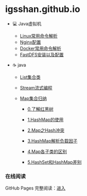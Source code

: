# igsshan.github.io



- :computer: Java虚拟机

  - [Linux常用命令解析](https://github.com/igsshan/igsshan.github.io/blob/main/docs/notes/system/1.linux.md)
  - [Nginx配置](https://github.com/igsshan/igsshan.github.io/blob/main/docs/notes/system/2.nginx.md)
  - [Docker常用命令解析](https://github.com/igsshan/igsshan.github.io/blob/main/docs/notes/system/3.docker.md)
  - [FastDFS安装以及配置](https://github.com/igsshan/igsshan.github.io/blob/main/docs/notes/system/4.fastdfs.md)

- :coffee:  java

  - [List集合类](https://github.com/igsshan/igsshan.github.io/blob/main/docs/notes/collection/1.list-collection.md)

  - [Stream流式编程](https://github.com/igsshan/igsshan.github.io/blob/main/docs/notes/collection/2.java-stream.md)

  - [Map集合归纳](https://github.com/igsshan/igsshan.github.io/blob/main/docs/notes/collection/3.map.md)

    - [0.了解红黑树](https://github.com/igsshan/igsshan.github.io/blob/main/docs/notes/collection/红黑树.md)

    - [1.HashMap的使用](https://github.com/igsshan/igsshan.github.io/blob/main/docs/notes/collection/4.hashmap.md)

    - [2.Map之Hash冲突](https://github.com/igsshan/igsshan.github.io/blob/main/docs/notes/collection/Map之Hash冲突.md)

    - [3.HashMap解析负载因子](https://github.com/igsshan/igsshan.github.io/blob/main/docs/notes/collection/HashMap解析负载因子.md)

    - [4.Map各子类的区别](https://github.com/igsshan/igsshan.github.io/blob/main/docs/notes/collection/HashMap,HashTable,ConcurrentHashMap三者区别.md)

    - [5.HashSet和HashMap差别](https://github.com/igsshan/igsshan.github.io/blob/main/docs/notes/collection/HashSet和HashMap区别.md)

      

### 在线阅读

GitHub Pages 完整阅读：[进入](https://igsshan.github.io/#/)


